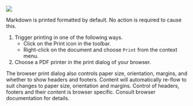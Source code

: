 ![](./print-pdf.png)

Markdown is printed formatted by default. No action is required to cause this. 

1. Trigger printing in one of the following ways.
	- Click on the Print icon in the toolbar.
	- Right-click on the document and choose `Print` from the context menu.
2. Choose a PDF printer in the print dialog of your browser. 

The browser print dialog also controls paper size, orientation, margins, and whether to show headers and footers. Content will automatically re-flow to suit changes to paper size, orientation and margins. Control of headers, footers and their content is browser specific. Consult browser documentation for details.